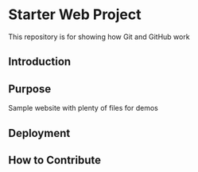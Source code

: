 
# Starter Web Project

This repository is for showing how Git and GitHub work

## Introduction

## Purpose

Sample website with plenty of files for demos

## Deployment

## How to Contribute